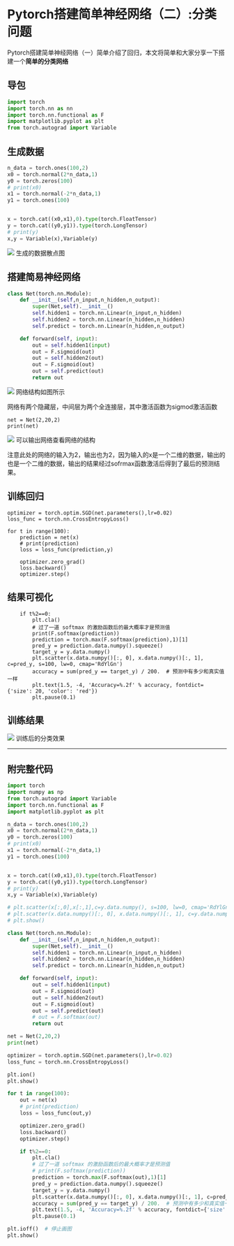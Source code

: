 # Pytorch搭建简单神经网络（二）:分类问题

Pytorch搭建简单神经网络（一）简单介绍了回归，本文将简单和大家分享一下搭建一个**简单的分类网络**

## **导包**

```python
import torch
import torch.nn as nn
import torch.nn.functional as F
import matplotlib.pyplot as plt
from torch.autograd import Variable
```

## 生成数据

```python
n_data = torch.ones(100,2)
x0 = torch.normal(2*n_data,1)
y0 = torch.zeros(100)
# print(x0)
x1 = torch.normal(-2*n_data,1)
y1 = torch.ones(100)


x = torch.cat((x0,x1),0).type(torch.FloatTensor)
y = torch.cat((y0,y1)).type(torch.LongTensor)
# print(y)
x,y = Variable(x),Variable(y)
```

![](https://pic2.zhimg.com/80/v2-cc40750a9a878a96a7198af9b53560a9_1440w.jpg)
生成的数据散点图

## 搭建简易神经网络

```python
class Net(torch.nn.Module):
    def __init__(self,n_input,n_hidden,n_output):
        super(Net,self).__init__()
        self.hidden1 = torch.nn.Linear(n_input,n_hidden)
        self.hidden2 = torch.nn.Linear(n_hidden,n_hidden)
        self.predict = torch.nn.Linear(n_hidden,n_output)

    def forward(self, input):
        out = self.hidden1(input)
        out = F.sigmoid(out)
        out = self.hidden2(out)
        out = F.sigmoid(out)
        out = self.predict(out)
        return out
```

![](https://pic2.zhimg.com/80/v2-ea7dd2977908c4684fa6ff37cdb09751_1440w.jpg)
网络结构如图所示

网络有两个隐藏层，中间层为两个全连接层，其中激活函数为sigmod激活函数

```python3
net = Net(2,20,2)
print(net)
```

![](https://pic2.zhimg.com/80/v2-5b496042ec595c2a1ab317e7205bce9d_1440w.jpg)
可以输出网络查看网络的结构

注意此处的网络的输入为2，输出也为2，因为输入的x是一个二维的数据，输出的也是一个二维的数据，输出的结果经过sofrmax函数激活后得到了最后的预测结果。

## 训练回归

```python3
optimizer = torch.optim.SGD(net.parameters(),lr=0.02)
loss_func = torch.nn.CrossEntropyLoss()

for t in range(100):
    prediction = net(x)
    # print(prediction)
    loss = loss_func(prediction,y)

    optimizer.zero_grad()
    loss.backward()
    optimizer.step()
```

## 结果可视化

```python3
    if t%2==0:
        plt.cla()
        # 过了一道 softmax 的激励函数后的最大概率才是预测值
        print(F.softmax(prediction))
        prediction = torch.max(F.softmax(prediction),1)[1]
        pred_y = prediction.data.numpy().squeeze()
        target_y = y.data.numpy()
        plt.scatter(x.data.numpy()[:, 0], x.data.numpy()[:, 1], c=pred_y, s=100, lw=0, cmap='RdYlGn')
        accuracy = sum(pred_y == target_y) / 200.  # 预测中有多少和真实值一样
        plt.text(1.5, -4, 'Accuracy=%.2f' % accuracy, fontdict={'size': 20, 'color': 'red'})
        plt.pause(0.1)
```

## 训练结果

![](https://pic3.zhimg.com/80/v2-a76f30c264875e7f327294705604602a_1440w.jpg)
训练后的分类效果

---

## 附完整代码

```python
import torch
import numpy as np
from torch.autograd import Variable
import torch.nn.functional as F
import matplotlib.pyplot as plt

n_data = torch.ones(100,2)
x0 = torch.normal(2*n_data,1)
y0 = torch.zeros(100)
# print(x0)
x1 = torch.normal(-2*n_data,1)
y1 = torch.ones(100)


x = torch.cat((x0,x1),0).type(torch.FloatTensor)
y = torch.cat((y0,y1)).type(torch.LongTensor)
# print(y)
x,y = Variable(x),Variable(y)

# plt.scatter(x[:,0],x[:,1],c=y.data.numpy(), s=100, lw=0, cmap='RdYlGn')
# plt.scatter(x.data.numpy()[:, 0], x.data.numpy()[:, 1], c=y.data.numpy(), s=100, lw=0, cmap='RdYlGn')
# plt.show()

class Net(torch.nn.Module):
    def __init__(self,n_input,n_hidden,n_output):
        super(Net,self).__init__()
        self.hidden1 = torch.nn.Linear(n_input,n_hidden)
        self.hidden2 = torch.nn.Linear(n_hidden,n_hidden)
        self.predict = torch.nn.Linear(n_hidden,n_output)

    def forward(self, input):
        out = self.hidden1(input)
        out = F.sigmoid(out)
        out = self.hidden2(out)
        out = F.sigmoid(out)
        out = self.predict(out)
        # out = F.softmax(out)
        return out

net = Net(2,20,2)
print(net)

optimizer = torch.optim.SGD(net.parameters(),lr=0.02)
loss_func = torch.nn.CrossEntropyLoss()

plt.ion()
plt.show()

for t in range(100):
    out = net(x)
    # print(prediction)
    loss = loss_func(out,y)

    optimizer.zero_grad()
    loss.backward()
    optimizer.step()

    if t%2==0:
        plt.cla()
        # 过了一道 softmax 的激励函数后的最大概率才是预测值
        # print(F.softmax(prediction))
        prediction = torch.max(F.softmax(out),1)[1]
        pred_y = prediction.data.numpy().squeeze()
        target_y = y.data.numpy()
        plt.scatter(x.data.numpy()[:, 0], x.data.numpy()[:, 1], c=pred_y, s=100, lw=0, cmap='RdYlGn')
        accuracy = sum(pred_y == target_y) / 200.  # 预测中有多少和真实值一样
        plt.text(1.5, -4, 'Accuracy=%.2f' % accuracy, fontdict={'size': 20, 'color': 'red'})
        plt.pause(0.1)

plt.ioff()  # 停止画图
plt.show()
```
